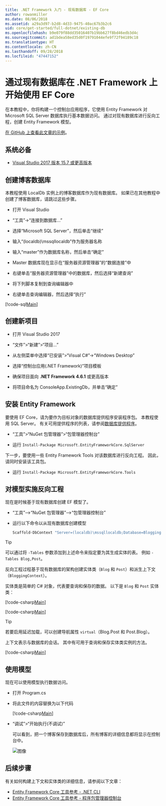 ```yaml
---
title: .NET Framework 入门 - 现有数据库 - EF Core
author: rowanmiller
ms.date: 08/06/2018
ms.assetid: a29a3d97-b2d8-4d33-9475-40ac67b3b2c6
uid: core/get-started/full-dotnet/existing-db
ms.openlocfilehash: b9e079f88dd35016407b19bb627f8bd46edb3d4c
ms.sourcegitcommit: ad1bdea58ed35d0f19791044efe9f72f94189c18
ms.translationtype: HT
ms.contentlocale: zh-CN
ms.lasthandoff: 09/28/2018
ms.locfileid: "47447152"
---
```

# <a name="getting-started-with-ef-core-on-net-framework-with-an-existing-database"></a>通过现有数据库在 .NET Framework 上开始使用 EF Core

在本教程中，你将构建一个控制台应用程序，它使用 Entity Framework 对 Microsoft SQL Server 数据库执行基本数据访问。 通过对现有数据库进行反向工程，创建 Entity Framework 模型。

[在 GitHub 上查看此文章的示例](https://github.com/aspnet/EntityFramework.Docs/tree/master/samples/core/GetStarted/FullNet/ConsoleApp.ExistingDb)。

## <a name="prerequisites"></a>系统必备

* [Visual Studio 2017 版本 15.7 或更高版本](https://www.visualstudio.com/downloads/)

## <a name="create-blogging-database"></a>创建博客数据库

本教程使用 LocalDb 实例上的博客数据库作为现有数据库。 如果已在其他教程中创建了博客数据库，请跳过这些步骤。

* 打开 Visual Studio

* “工具”->“连接到数据库...”

* 选择“Microsoft SQL Server”，然后单击“继续”

* 输入“(localdb)\mssqllocaldb”作为服务器名称

* 输入“master”作为数据库名称，然后单击“确定”

* Master 数据库现在显示在“服务器资源管理器”的“数据连接”中

* 右键单击“服务器资源管理器”中的数据库，然后选择“新建查询”

* 将下列脚本复制到查询编辑器中

* 右键单击查询编辑器，然后选择“执行”

[!code-sql[Main](../_shared/create-blogging-database-script.sql)]

## <a name="create-a-new-project"></a>创建新项目

* 打开 Visual Studio 2017

* “文件”>“新建”>“项目...”

* 从左侧菜单中选择“已安装”>“Visual C#”->“Windows Desktop”

* 选择“控制台应用(.NET Framework)”项目模板

* 确保项目面向 **.NET Framework 4.6.1** 或更高版本

* 将项目命名为 ConsoleApp.ExistingDb，并单击“确定”

## <a name="install-entity-framework"></a>安装 Entity Framework

要使用 EF Core，请为要作为目标对象的数据库提供程序安装程序包。 本教程使用 SQL Server。 有关可用提供程序的列表，请参阅[数据库提供程序](../../providers/index.md)。

* “工具”>“NuGet 包管理器”>“包管理器控制台”

* 运行 `Install-Package Microsoft.EntityFrameworkCore.SqlServer`

下一步，要使用一些 Entity Framework Tools 对该数据库进行反向工程。 因此，请同时安装该工具包。

* 运行 `Install-Package Microsoft.EntityFrameworkCore.Tools`

## <a name="reverse-engineer-the-model"></a>对模型实施反向工程

现在是时候基于现有数据库创建 EF 模型了。

* “工具”–>“NuGet 包管理器”–>“包管理器控制台”

* 运行以下命令以从现有数据库创建模型

  ``` powershell
  Scaffold-DbContext "Server=(localdb)\mssqllocaldb;Database=Blogging;Trusted_Connection=True;" Microsoft.EntityFrameworkCore.SqlServer
  ```

> [!TIP]  
> 可以通过将 `-Tables` 参数添加到上述命令来指定要为其生成实体的表。 例如 `-Tables Blog,Post`。

反向工程过程基于现有数据库的架构创建实体类（`Blog` 和 `Post`）和派生上下文（`BloggingContext`）。

实体类是简单的 C# 对象，代表要查询和保存的数据。 以下是 `Blog` 和 `Post` 实体类：

 [!code-csharp[Main](../../../../samples/core/GetStarted/FullNet/ConsoleApp.ExistingDb/Blog.cs)]

[!code-csharp[Main](../../../../samples/core/GetStarted/FullNet/ConsoleApp.ExistingDb/Post.cs)]

> [!TIP]  
> 若要启用延迟加载，可以创建导航属性 `virtual`（Blog.Post 和 Post.Blog）。

上下文表示与数据库的会话。 其中有可用于查询和保存实体类实例的方法。

[!code-csharp[Main](../../../../samples/core/GetStarted/FullNet/ConsoleApp.ExistingDb/BloggingContext.cs)]

## <a name="use-the-model"></a>使用模型

现在可以使用模型执行数据访问。

* 打开 Program.cs

* 将此文件的内容替换为以下代码

  [!code-csharp[Main](../../../../samples/core/GetStarted/FullNet/ConsoleApp.ExistingDb/Program.cs)] 

* “调试”>“开始执行(不调试)”

  可以看到，把一个博客保存到数据库后，所有博客的详细信息都将显示在控制台中。

  ![图像](_static/output-existing-db.png)

## <a name="next-steps"></a>后续步骤

有关如何构建上下文和实体类的详细信息，请参阅以下文章：
* [Entity Framework Core 工具参考 - .NET CLI](xref:core/miscellaneous/cli/dotnet#dotnet-ef-dbcontext-scaffold)
* [Entity Framework Core 工具参考 - 程序包管理器控制台](xref:core/miscellaneous/cli/powershell#scaffold-dbcontext)